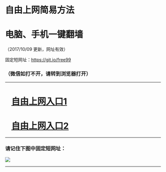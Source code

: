 ﻿# 自由上网简易方法

# 电脑、手机一键翻墙

（2017/10/09 更新，网址有效）

固定短网址：https://git.io/free99

### （微信如打不开，请转到浏览器打开）


***





# &nbsp;&nbsp; <a href="http://ft115114894.fwq-tz-1001.info/fwqtz01.html?t=10090017735 " target="_blank">自由上网入口1</a>
# &nbsp;&nbsp; <a href="http://ft1651020145.fwq-tz-1002.info/fwqtz02.html?t=100900118731 " target="_blank">自由上网入口2</a>
***

### 请记住下图中固定短网址：

<img src="https://s3-us-west-2.amazonaws.com/fwq-1001/yjfq-20170905okok.png" /> 


***

